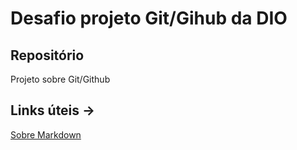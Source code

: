 # Desafio projeto Git/Gihub da DIO

## Repositório 

Projeto sobre Git/Github

## Links úteis ->
[Sobre Markdown](https://www.markdownguide.org/getting-started/)


